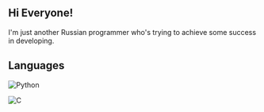 ## Hi Everyone!

I'm just another Russian programmer who's trying to achieve some success in developing.

## Languages
![Python](https://img.shields.io/badge/-Python-blue?style=plastic&logo=python&logoColor=yellow)

![C](https://img.shields.io/badge/-blue?style=plastic&logo=c&logoColor=white)
